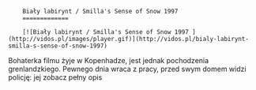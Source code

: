 
        Biały labirynt / Smilla's Sense of Snow 1997 
        =============
        
        [![Biały labirynt / Smilla's Sense of Snow 1997 ](http://vidos.pl/images/player.gif)](http://vidos.pl/bialy-labirynt-smilla-s-sense-of-snow-1997)
        
        
 Bohaterka filmu żyje w Kopenhadze, jest jednak pochodzenia grenlandzkiego. Pewnego dnia wraca z pracy, przed swym domem widzi policję: jej zobacz pełny opis
    